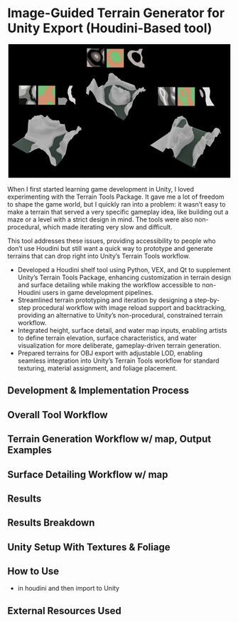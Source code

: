 # Image-Guided Terrain Generator for Unity Export (Houdini-Based tool)

<p align="center">
<img src="https://github.com/nMDaas/houdiniCapstone/blob/main/readmeContent/projectResults.png" object-fit="contain" width="500px" height="300px">
</p>

When I first started learning game development in Unity, I loved experimenting with the Terrain Tools Package. It gave me a lot of freedom to shape the game world, but I quickly ran into a problem: it wasn’t easy to make a terrain that served a very specific gameplay idea, like building out a maze or a level with a strict design in mind. The tools were also non-procedural, which made iterating very slow and difficult.

This tool addresses these issues, providing accessibility to people who don’t use Houdini but still want a quick way to prototype and generate terrains that can drop right into Unity’s Terrain Tools workflow.

* Developed a Houdini shelf tool using Python, VEX, and Qt to supplement Unity’s Terrain Tools Package, enhancing customization in terrain design and surface detailing while making the workflow accessible to non-Houdini users in game development pipelines.
* Streamlined terrain prototyping and iteration by designing a step-by-step procedural workflow with image reload support and backtracking, providing an alternative to Unity’s non-procedural, constrained terrain workflow.
* Integrated height, surface detail, and water map inputs, enabling artists to define terrain elevation, surface characteristics, and water visualization for more deliberate, gameplay-driven terrain generation.
* Prepared terrains for OBJ export with adjustable LOD, enabling seamless integration into Unity’s Terrain Tools workflow for standard texturing, material assignment, and foliage placement.

## Development & Implementation Process

## Overall Tool Workflow

## Terrain Generation Workflow w/ map, Output Examples

## Surface Detailing Workflow w/ map

## Results

## Results Breakdown

## Unity Setup With Textures & Foliage

## How to Use
- in houdini and then import to Unity

## External Resources Used

